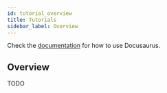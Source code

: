 ```yaml
---
id: tutorial_overview
title: Tutorials
sidebar_label: Overview
---
```


Check the [documentation](https://docusaurus.io) for how to use Docusaurus.

## Overview

TODO 
